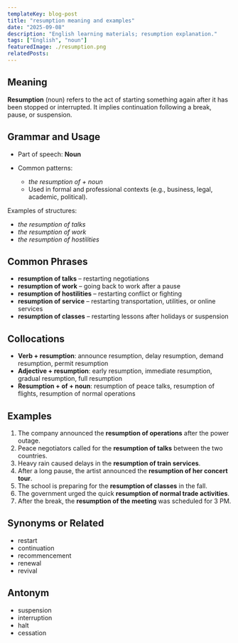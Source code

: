 ```yaml
---
templateKey: blog-post
title: "resumption meaning and examples"
date: "2025-09-08"
description: "English learning materials; resumption explanation."
tags: ["English", "noun"]
featuredImage: ./resumption.png
relatedPosts:
---
```


## Meaning

**Resumption** (noun) refers to the act of starting something again after it has been stopped or interrupted. It implies continuation following a break, pause, or suspension.

## Grammar and Usage

- Part of speech: **Noun**
- Common patterns:

  - _the resumption of + noun_
  - Used in formal and professional contexts (e.g., business, legal, academic, political).

Examples of structures:

- _the resumption of talks_
- _the resumption of work_
- _the resumption of hostilities_

## Common Phrases

- **resumption of talks** – restarting negotiations
- **resumption of work** – going back to work after a pause
- **resumption of hostilities** – restarting conflict or fighting
- **resumption of service** – restarting transportation, utilities, or online services
- **resumption of classes** – restarting lessons after holidays or suspension

## Collocations

- **Verb + resumption**: announce resumption, delay resumption, demand resumption, permit resumption
- **Adjective + resumption**: early resumption, immediate resumption, gradual resumption, full resumption
- **Resumption + of + noun**: resumption of peace talks, resumption of flights, resumption of normal operations

## Examples

1. The company announced the **resumption of operations** after the power outage.
2. Peace negotiators called for the **resumption of talks** between the two countries.
3. Heavy rain caused delays in the **resumption of train services**.
4. After a long pause, the artist announced the **resumption of her concert tour**.
5. The school is preparing for the **resumption of classes** in the fall.
6. The government urged the quick **resumption of normal trade activities**.
7. After the break, the **resumption of the meeting** was scheduled for 3 PM.

## Synonyms or Related

- restart
- continuation
- recommencement
- renewal
- revival

## Antonym

- suspension
- interruption
- halt
- cessation
